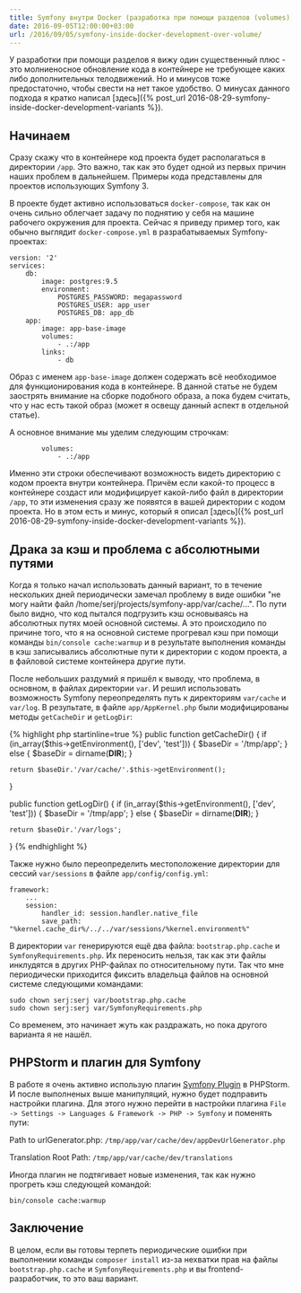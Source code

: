 ```yaml
---
title: Symfony внутри Docker (разработка при помощи разделов (volumes))
date: 2016-09-05T12:00:00+03:00
url: /2016/09/05/symfony-inside-docker-development-over-volume/
---
```


У разработки при помощи разделов я вижу один существенный плюс - это молниеносное обновление кода в контейнере не требующее каких либо дополнительных телодвижений. Но и минусов тоже предостаточно, чтобы свести на нет такое удобство. О минусах данного подхода я кратко написал [здесь]({% post_url 2016-08-29-symfony-inside-docker-development-variants %}).

## Начинаем

Сразу скажу что в контейнере код проекта будет располагаться в директории `/app`. Это важно, так как это будет одной из первых причин наших проблем в дальнейшем. Примеры кода представлены для проектов использующих Symfony 3.

В проекте будет активно использоваться `docker-compose`, так как он очень сильно облегчает задачу по поднятию у себя на машине рабочего окружения для проекта. Сейчас я приведу пример того, как обычно выглядит `docker-compose.yml` в разрабатываемых Symfony-проектах:

    version: '2'
    services:
        db:
            image: postgres:9.5
            environment:
                POSTGRES_PASSWORD: megapassword
                POSTGRES_USER: app_user
                POSTGRES_DB: app_db
        app:
            image: app-base-image
            volumes:
                - .:/app
            links:
                - db

Образ с именем `app-base-image` должен содержать всё необходимое для функционирования кода в контейнере. В данной статье не будем заострять внимание на сборке подобного образа, а пока будем считать, что у нас есть такой образ (может я освещу данный аспект в отдельной статье).

А основное внимание мы уделим следующим строчкам:

            volumes:
                - .:/app

Именно эти строки обеспечивают возможность видеть директорию с кодом проекта внутри контейнера. Причём если какой-то процесс в контейнере создаст или модифицирует какой-либо файл в директории `/app`, то эти изменения сразу же появятся в вашей директории с кодом проекта. Но в этом есть и минус, который я описал [здесь]({% post_url 2016-08-29-symfony-inside-docker-development-variants %}).

## Драка за кэш и проблема с абсолютными путями

Когда я только начал использовать данный вариант, то в течение нескольких дней периодически замечал проблему в виде ошибки "не могу найти файл /home/serj/projects/symfony-app/var/cache/...". По пути было видно, что код пытался подгрузить кэш основываясь на абсолютных путях моей основной системы. А это происходило по причине того, что я на основной системе прогревал кэш при помощи команды `bin/console cache:warmup` и в результате выполнения команды в кэш записывались абсолютные пути к директории с кодом проекта, а в файловой системе контейнера другие пути.

После небольших раздумий я пришёл к выводу, что проблема, в основном, в файлах директории `var`. И решил использовать возможность Symfony переопределять путь к директориям `var/cache` и `var/log`. В результате, в файле `app/AppKernel.php` были модифицированы методы `getCacheDir` и `getLogDir`:

{% highlight php startinline=true %}
public function getCacheDir()
{
    if (in_array($this->getEnvironment(), ['dev', 'test'])) {
        $baseDir = '/tmp/app';
    } else {
        $baseDir = dirname(__DIR__);
    }

    return $baseDir.'/var/cache/'.$this->getEnvironment();
}

public function getLogDir()
{
    if (in_array($this->getEnvironment(), ['dev', 'test'])) {
        $baseDir = '/tmp/app';
    } else {
        $baseDir = dirname(__DIR__);
    }

    return $baseDir.'/var/logs';
}
{% endhighlight %}

Также нужно было переопределить местоположение директории для сессий `var/sessions` в файле `app/config/config.yml`:

    framework:
        ...
        session:
            handler_id: session.handler.native_file
            save_path: "%kernel.cache_dir%/../../var/sessions/%kernel.environment%"

В директории `var` генерируются ещё два файла: `bootstrap.php.cache` и `SymfonyRequirements.php`. Их переносить нельзя, так как эти файлы инклудятся в других PHP-файлах по относительному пути. Так что мне периодически приходится фиксить владельца файлов на основной системе следующими командами:

    sudo chown serj:serj var/bootstrap.php.cache
    sudo chown serj:serj var/SymfonyRequirements.php

Со временем, это начинает жуть как раздражать, но пока другого варианта я не нашёл.

## PHPStorm и плагин для Symfony

В работе я очень активно использую плагин [Symfony Plugin](https://plugins.jetbrains.com/plugin/7219) в PHPStorm. И после выполненых выше манипуляций, нужно будет подправить настройки плагина. Для этого нужно перейти в настройки плагина `File -> Settings -> Languages & Framework -> PHP -> Symfony` и поменять пути:

Path to urlGenerator.php: `/tmp/app/var/cache/dev/appDevUrlGenerator.php`

Translation Root Path: `/tmp/app/var/cache/dev/translations`

Иногда плагин не подтягивает новые изменения, так как нужно прогреть кэш следующей командой:

    bin/console cache:warmup

## Заключение

В целом, если вы готовы терпеть периодические ошибки при выполнении команды `composer install` из-за нехватки прав на файлы `bootstrap.php.cache` и `SymfonyRequirements.php` и вы frontend-разработчик, то это ваш вариант.
